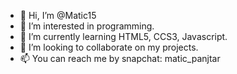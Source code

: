 - 👋 Hi, I’m @Matic15
- 👀 I’m interested in programming.
- 🌱 I’m currently learning HTML5, CCS3, Javascript.
- 💞️ I’m looking to collaborate on my projects.
- 📫 You can reach me by snapchat: <username>matic_panjtar</username>

